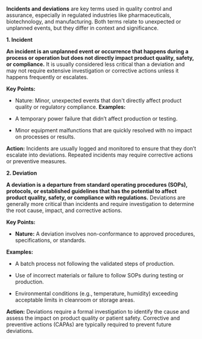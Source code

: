 **Incidents and deviations** are key terms used in quality control and assurance, especially in regulated industries like pharmaceuticals, biotechnology, and manufacturing. Both terms relate to unexpected or unplanned events, but they differ in context and significance.

**1. Incident**

**An incident is an unplanned event or occurrence that happens during a process or operation but does not directly impact product quality, safety, or compliance.** It is usually considered less critical than a deviation and may not require extensive investigation or corrective actions unless it happens frequently or escalates.

**Key Points:**
   - Nature: Minor, unexpected events that don't directly affect product quality or regulatory compliance.
**Examples:**

  - A temporary power failure that didn’t affect production or testing.
  
  - Minor equipment malfunctions that are quickly resolved with no impact on processes or results.
  
**Action:** Incidents are usually logged and monitored to ensure that they don’t escalate into deviations. Repeated incidents may require corrective actions or preventive measures.

**2. Deviation**

**A deviation is a departure from standard operating procedures (SOPs), protocols, or established guidelines that has the potential to affect product quality, safety, or compliance with regulations.** Deviations are generally more critical than incidents and require investigation to determine the root cause, impact, and corrective actions.

**Key Points:**

  - **Nature:** A deviation involves non-conformance to approved procedures, specifications, or standards.
  
**Examples:**
 - A batch process not following the validated steps of production.
  
 - Use of incorrect materials or failure to follow SOPs during testing or production.
      
- Environmental conditions (e.g., temperature, humidity) exceeding acceptable limits in cleanroom or storage areas.
    
**Action:** Deviations require a formal investigation to identify the cause and assess the impact on product quality or patient safety. Corrective and preventive actions (CAPAs) are typically required to prevent future deviations.
